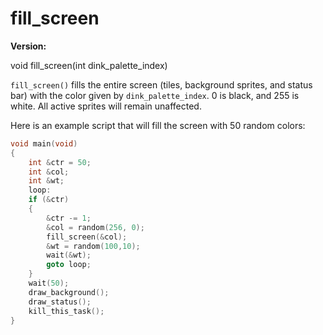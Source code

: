 # fill_screen

**Version:** <VersionInfo dink="" standalone />&nbsp;<VersionInfo freedink="" standalone />&nbsp;<VersionInfo dinkhd="" standalone />&nbsp;<VersionInfo yedink="" standalone />

<Prototype>void fill_screen(int dink_palette_index)</Prototype>

`fill_screen()` fills the entire screen (tiles, background sprites, and status bar) with the color given by `dink_palette_index`. 0 is black, and 255 is white. All active sprites will remain unaffected.

Here is an example script that will fill the screen with 50 random colors:

```c
void main(void)
{
    int &ctr = 50;
    int &col;
    int &wt;
    loop:
    if (&ctr)
    {
        &ctr -= 1;
        &col = random(256, 0); 
        fill_screen(&col);
        &wt = random(100,10);
        wait(&wt);
        goto loop;
    } 
    wait(50);
    draw_background();
    draw_status();
    kill_this_task();
}
```
